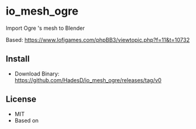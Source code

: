 # io_mesh_ogre
Import Ogre 's mesh to Blender

Based: https://www.lofigames.com/phpBB3/viewtopic.php?f=11&t=10732

## Install

- Download Binary: https://github.com/HadesD/io_mesh_ogre/releases/tag/v0

## License

- MIT
- Based on 
